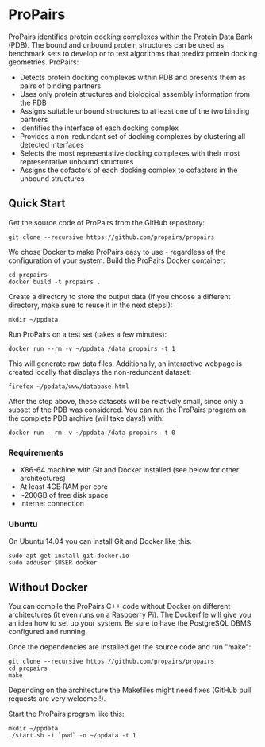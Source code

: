 # ProPairs

ProPairs identifies protein docking complexes within the Protein Data Bank (PDB). The bound and unbound protein structures can be used as benchmark sets to develop or to test algorithms that predict protein docking geometries. ProPairs:

* Detects protein docking complexes within PDB and presents them as pairs of binding partners
* Uses only protein structures and biological assembly information from the PDB
* Assigns suitable unbound structures to at least one of the two binding partners
* Identifies the interface of each docking complex
* Provides a non-redundant set of docking complexes by clustering all detected interfaces
 * Selects the most representative docking complexes with their most representative unbound structures
 * Assigns the cofactors of each docking complex to cofactors in the unbound structures


## Quick Start

Get the source code of ProPairs from the GitHub repository:
  ```
  git clone --recursive https://github.com/propairs/propairs
  ```

We chose Docker to make ProPairs easy to use - regardless of the configuration of your system.
Build the ProPairs Docker container:
  ```
  cd propairs
  docker build -t propairs .
  ```

Create a directory to store the output data (If you choose a different directory, make sure to reuse it in the next steps!):
  ```
  mkdir ~/ppdata
  ```

Run ProPairs on a test set (takes a few minutes):
  ```
  docker run --rm -v ~/ppdata:/data propairs -t 1
  ```

This will generate raw data files. Additionally, an interactive webpage is created locally that displays the non-redundant dataset:
  ```
  firefox ~/ppdata/www/database.html
  ```

After the step above, these datasets will be relatively small, since only a subset of the PDB was considered. You can run the ProPairs program on the complete PDB archive (will take days!) with:
  ```
  docker run --rm -v ~/ppdata:/data propairs -t 0
  ```

### Requirements

* X86-64 machine with Git and Docker installed (see below for other architectures)
* At least 4GB RAM per core
* ~200GB of free disk space
* Internet connection

### Ubuntu

On Ubuntu 14.04 you can install Git and Docker like this:
  ```
  sudo apt-get install git docker.io
  sudo adduser $USER docker
  ```

## Without Docker

You can compile the ProPairs C++ code without Docker on different architectures (it even runs on a Raspberry Pi). The Dockerfile will give you an idea how to set up your system. Be sure to have the PostgreSQL DBMS configured and running.

Once the dependencies are installed get the source code and run "make":
  ```
  git clone --recursive https://github.com/propairs/propairs
  cd propairs
  make
  ```
Depending on the architecture the Makefiles might need fixes (GitHub pull requests are very welcome!!).

Start the ProPairs program like this:
  ```
  mkdir ~/ppdata
  ./start.sh -i `pwd` -o ~/ppdata -t 1
  ```

